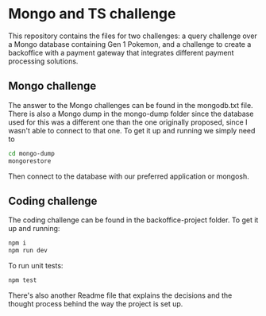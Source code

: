# Mongo and TS challenge

This repository contains the files for two challenges: a query challenge over a Mongo database containing Gen 1 Pokemon, and a challenge to create a backoffice with a payment gateway that integrates different payment processing solutions.


## Mongo challenge
The answer to the Mongo challenges can be found in the mongodb.txt file. There is also a Mongo dump in the mongo-dump folder since the database used for this was a different one than the one originally proposed, since I wasn't able to connect to that one.
To get it up and running we simply need to 
```bash
cd mongo-dump
mongorestore
```
Then connect to the database with our preferred application or mongosh.

## Coding challenge
The coding challenge can be found in the backoffice-project folder. To get it up and running:
```bash
npm i
npm run dev
```

To run unit tests:
```bash
npm test
```

There's also another Readme file that explains the decisions and the thought process behind the way the project is set up. 
